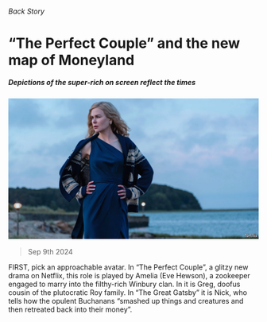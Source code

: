 ###### Back Story

# “The Perfect Couple” and the new map of Moneyland 

##### Depictions of the super-rich on screen reflect the times 

![image](images/20240914_CUP003.jpg) 

> Sep 9th 2024 

FIRST, pick an approachable avatar. In “The Perfect Couple”, a glitzy new drama on Netflix, this role is played by Amelia (Eve Hewson), a zookeeper engaged to marry into the filthy-rich Winbury clan. In  it is Greg, doofus cousin of the plutocratic Roy family. In “The Great Gatsby” it is Nick, who tells how the opulent Buchanans “smashed up things and creatures and then retreated back into their money”.


